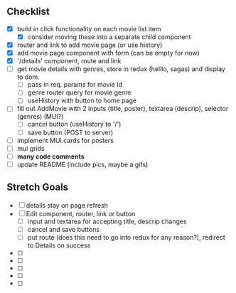 ## Checklist

- [x] build in click functionality on each movie list item
    - [x] consider moving these into a separate child component
- [x] router and link to add movie page (or use history)
- [x] add movie page component with form (can be empty for now)
- [x] '/details' component, route and link
- [ ] get movie details with genres, store in redux (helllo, sagas) and display to dom.
    - [ ] pass in req. params for movie Id
    - [ ] genre router query for movie genre
    - [ ] useHistory with button to home page
- [ ] fill out AddMovie with 2 inputs (title, poster), textarea (descrip), selector (genres) (MUI?)
    - [ ] cancel button (useHistory to '/')
    - [ ] save button (POST to server)
- [ ] implement MUI cards for posters
- [ ] mui grids
- [ ] __**many code comments**__
- [ ] update README (include pics, maybe a gifs)

## Stretch Goals

- [ ] details stay on page refresh
- [ ] Edit component, router, link or button
    - [ ] input and textarea for accepting title, descrip changes
    - [ ] cancel and save buttons
    - [ ] put route (does this need to go into redux for any reason?), redirect to Details on success
- [ ] 
- [ ] 
- [ ] 
- [ ] 
- [ ] 
